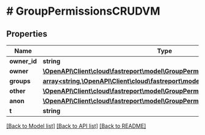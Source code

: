 # # GroupPermissionsCRUDVM

## Properties

Name | Type | Description | Notes
------------ | ------------- | ------------- | -------------
**owner_id** | **string** |  | [optional]
**owner** | [**\OpenAPI\Client\cloud\fastreport\model\GroupPermissionCRUDVM**](GroupPermissionCRUDVM.md) |  | [optional]
**groups** | [**array<string,\OpenAPI\Client\cloud\fastreport\model\GroupPermissionCRUDVM>**](GroupPermissionCRUDVM.md) |  | [optional]
**other** | [**\OpenAPI\Client\cloud\fastreport\model\GroupPermissionCRUDVM**](GroupPermissionCRUDVM.md) |  | [optional]
**anon** | [**\OpenAPI\Client\cloud\fastreport\model\GroupPermissionCRUDVM**](GroupPermissionCRUDVM.md) |  | [optional]
**t** | **string** |  |

[[Back to Model list]](../../README.md#models) [[Back to API list]](../../README.md#endpoints) [[Back to README]](../../README.md)
